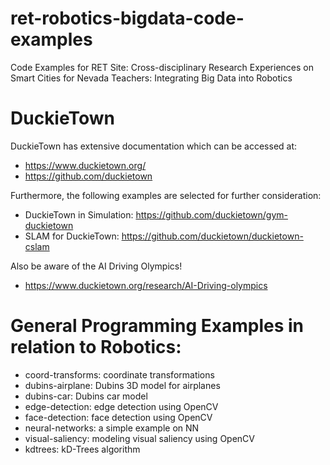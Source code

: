# ret-robotics-bigdata-code-examples
Code Examples for RET Site: Cross-disciplinary Research Experiences on Smart Cities for Nevada Teachers: Integrating Big Data into Robotics

# DuckieTown

DuckieTown has extensive documentation which can be accessed at:
* https://www.duckietown.org/ 
* https://github.com/duckietown

Furthermore, the following examples are selected for further consideration:
* DuckieTown in Simulation: https://github.com/duckietown/gym-duckietown 
* SLAM for DuckieTown: https://github.com/duckietown/duckietown-cslam 

Also be aware of the AI Driving Olympics!
* https://www.duckietown.org/research/AI-Driving-olympics 

# General Programming Examples in relation to Robotics:
* coord-transforms: coordinate transformations
* dubins-airplane: Dubins 3D model for airplanes
* dubins-car: Dubins car model
* edge-detection: edge detection using OpenCV
* face-detection: face detection using OpenCV
* neural-networks: a simple example on NN
* visual-saliency: modeling visual saliency using OpenCV
* kdtrees: kD-Trees algorithm

